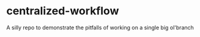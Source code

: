 # centralized-workflow
A silly repo to demonstrate the pitfalls of working on a single big ol'branch
